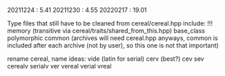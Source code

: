 20211224 :  5.41
20211230 :  4.55
20220217 : 19.01


Type files that still have to be cleaned from cereal/cereal.hpp include:
    !!! memory (transitive via cereal/traits/shared_from_this.hpp)
    base_class
    polymorphic
    common (archives will need cereal.hpp anyways, common is included after each archive (not by user), so this one is not that important)


rename cereal, name ideas:
    vide      (latin for serial)
    cerv      (best?)
    cev
    sev
    cerealv
    serialv
    ver
    vereal
    verial
    vreal

